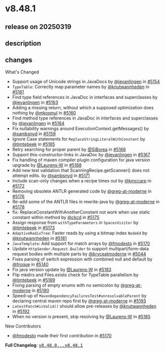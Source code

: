 # v8.48.1

## release on 20250319

## description

## changes

What's Changed

* Support usage of Unicode strings in JavaDocs by <a class="user-mention notranslate" data-hovercard-type="user" data-hovercard-url="/users/jevanlingen/hovercard" data-octo-click="hovercard-link-click" data-octo-dimensions="link_type:self" href="https://github.com/jevanlingen">@jevanlingen</a> in <a class="issue-link js-issue-link" data-error-text="Failed to load title" data-id="2910614230" data-permission-text="Title is private" data-url="https://github.com/openrewrite/rewrite/issues/5154" data-hovercard-type="pull_request" data-hovercard-url="/openrewrite/rewrite/pull/5154/hovercard" href="https://github.com/openrewrite/rewrite/pull/5154">#5154</a>
* <code>TypeTable</code>: Correctly map parameter names by <a class="user-mention notranslate" data-hovercard-type="user" data-hovercard-url="/users/knutwannheden/hovercard" data-octo-click="hovercard-link-click" data-octo-dimensions="link_type:self" href="https://github.com/knutwannheden">@knutwannheden</a> in <a class="issue-link js-issue-link" data-error-text="Failed to load title" data-id="2913333497" data-permission-text="Title is private" data-url="https://github.com/openrewrite/rewrite/issues/5161" data-hovercard-type="pull_request" data-hovercard-url="/openrewrite/rewrite/pull/5161/hovercard" href="https://github.com/openrewrite/rewrite/pull/5161">#5161</a>
* Find type field references in JavaDoc in interfaces and superclasses by <a class="user-mention notranslate" data-hovercard-type="user" data-hovercard-url="/users/jevanlingen/hovercard" data-octo-click="hovercard-link-click" data-octo-dimensions="link_type:self" href="https://github.com/jevanlingen">@jevanlingen</a> in <a class="issue-link js-issue-link" data-error-text="Failed to load title" data-id="2913370246" data-permission-text="Title is private" data-url="https://github.com/openrewrite/rewrite/issues/5163" data-hovercard-type="pull_request" data-hovercard-url="/openrewrite/rewrite/pull/5163/hovercard" href="https://github.com/openrewrite/rewrite/pull/5163">#5163</a>
* Adding a missing return, without which a supposed optimization does nothing by <a class="user-mention notranslate" data-hovercard-type="user" data-hovercard-url="/users/mkosmul/hovercard" data-octo-click="hovercard-link-click" data-octo-dimensions="link_type:self" href="https://github.com/mkosmul">@mkosmul</a> in <a class="issue-link js-issue-link" data-error-text="Failed to load title" data-id="2913293937" data-permission-text="Title is private" data-url="https://github.com/openrewrite/rewrite/issues/5160" data-hovercard-type="pull_request" data-hovercard-url="/openrewrite/rewrite/pull/5160/hovercard" href="https://github.com/openrewrite/rewrite/pull/5160">#5160</a>
* Find method type references in JavaDoc in interfaces and superclasses by <a class="user-mention notranslate" data-hovercard-type="user" data-hovercard-url="/users/jevanlingen/hovercard" data-octo-click="hovercard-link-click" data-octo-dimensions="link_type:self" href="https://github.com/jevanlingen">@jevanlingen</a> in <a class="issue-link js-issue-link" data-error-text="Failed to load title" data-id="2913940261" data-permission-text="Title is private" data-url="https://github.com/openrewrite/rewrite/issues/5164" data-hovercard-type="pull_request" data-hovercard-url="/openrewrite/rewrite/pull/5164/hovercard" href="https://github.com/openrewrite/rewrite/pull/5164">#5164</a>
* Fix nullability warnings around ExecutionContext.getMessages() by <a class="user-mention notranslate" data-hovercard-type="user" data-hovercard-url="/users/sambsnyd/hovercard" data-octo-click="hovercard-link-click" data-octo-dimensions="link_type:self" href="https://github.com/sambsnyd">@sambsnyd</a> in <a class="issue-link js-issue-link" data-error-text="Failed to load title" data-id="2913153896" data-permission-text="Title is private" data-url="https://github.com/openrewrite/rewrite/issues/5159" data-hovercard-type="pull_request" data-hovercard-url="/openrewrite/rewrite/pull/5159/hovercard" href="https://github.com/openrewrite/rewrite/pull/5159">#5159</a>
* Ignore Case statements for <code>ReplaceStringLiteralWithConstant</code> by <a class="user-mention notranslate" data-hovercard-type="user" data-hovercard-url="/users/timtebeek/hovercard" data-octo-click="hovercard-link-click" data-octo-dimensions="link_type:self" href="https://github.com/timtebeek">@timtebeek</a> in <a class="issue-link js-issue-link" data-error-text="Failed to load title" data-id="2915346602" data-permission-text="Title is private" data-url="https://github.com/openrewrite/rewrite/issues/5165" data-hovercard-type="pull_request" data-hovercard-url="/openrewrite/rewrite/pull/5165/hovercard" href="https://github.com/openrewrite/rewrite/pull/5165">#5165</a>
* Retry searching for proper parent by <a class="user-mention notranslate" data-hovercard-type="user" data-hovercard-url="/users/SiBorea/hovercard" data-octo-click="hovercard-link-click" data-octo-dimensions="link_type:self" href="https://github.com/SiBorea">@SiBorea</a> in <a class="issue-link js-issue-link" data-error-text="Failed to load title" data-id="2915944906" data-permission-text="Title is private" data-url="https://github.com/openrewrite/rewrite/issues/5166" data-hovercard-type="pull_request" data-hovercard-url="/openrewrite/rewrite/pull/5166/hovercard" href="https://github.com/openrewrite/rewrite/pull/5166">#5166</a>
* Support this-constructor-links in JavaDoc by <a class="user-mention notranslate" data-hovercard-type="user" data-hovercard-url="/users/jevanlingen/hovercard" data-octo-click="hovercard-link-click" data-octo-dimensions="link_type:self" href="https://github.com/jevanlingen">@jevanlingen</a> in <a class="issue-link js-issue-link" data-error-text="Failed to load title" data-id="2916759137" data-permission-text="Title is private" data-url="https://github.com/openrewrite/rewrite/issues/5167" data-hovercard-type="pull_request" data-hovercard-url="/openrewrite/rewrite/pull/5167/hovercard" href="https://github.com/openrewrite/rewrite/pull/5167">#5167</a>
* Fix handling of maven compiler plugin configuration for java version upgrade by <a class="user-mention notranslate" data-hovercard-type="user" data-hovercard-url="/users/Laurens-W/hovercard" data-octo-click="hovercard-link-click" data-octo-dimensions="link_type:self" href="https://github.com/Laurens-W">@Laurens-W</a> in <a class="issue-link js-issue-link" data-error-text="Failed to load title" data-id="2917173131" data-permission-text="Title is private" data-url="https://github.com/openrewrite/rewrite/issues/5168" data-hovercard-type="pull_request" data-hovercard-url="/openrewrite/rewrite/pull/5168/hovercard" href="https://github.com/openrewrite/rewrite/pull/5168">#5168</a>
* Add new test validation that ScanningRecipe.getScanner() does not attempt edits. by <a class="user-mention notranslate" data-hovercard-type="user" data-hovercard-url="/users/sambsnyd/hovercard" data-octo-click="hovercard-link-click" data-octo-dimensions="link_type:self" href="https://github.com/sambsnyd">@sambsnyd</a> in <a class="issue-link js-issue-link" data-error-text="Failed to load title" data-id="2918415843" data-permission-text="Title is private" data-url="https://github.com/openrewrite/rewrite/issues/5171" data-hovercard-type="pull_request" data-hovercard-url="/openrewrite/rewrite/pull/5171/hovercard" href="https://github.com/openrewrite/rewrite/pull/5171">#5171</a>
* Include scan-only changes when a recipe times out by <a class="user-mention notranslate" data-hovercard-type="user" data-hovercard-url="/users/kmccarp/hovercard" data-octo-click="hovercard-link-click" data-octo-dimensions="link_type:self" href="https://github.com/kmccarp">@kmccarp</a> in <a class="issue-link js-issue-link" data-error-text="Failed to load title" data-id="2918490907" data-permission-text="Title is private" data-url="https://github.com/openrewrite/rewrite/issues/5172" data-hovercard-type="pull_request" data-hovercard-url="/openrewrite/rewrite/pull/5172/hovercard" href="https://github.com/openrewrite/rewrite/pull/5172">#5172</a>
* Removing obsolete ANTLR generated code by <a class="user-mention notranslate" data-hovercard-type="user" data-hovercard-url="/users/greg-at-moderne/hovercard" data-octo-click="hovercard-link-click" data-octo-dimensions="link_type:self" href="https://github.com/greg-at-moderne">@greg-at-moderne</a> in <a class="issue-link js-issue-link" data-error-text="Failed to load title" data-id="2919475422" data-permission-text="Title is private" data-url="https://github.com/openrewrite/rewrite/issues/5176" data-hovercard-type="pull_request" data-hovercard-url="/openrewrite/rewrite/pull/5176/hovercard" href="https://github.com/openrewrite/rewrite/pull/5176">#5176</a>
* Re-add some of the ANTLR files in rewrite-java by <a class="user-mention notranslate" data-hovercard-type="user" data-hovercard-url="/users/greg-at-moderne/hovercard" data-octo-click="hovercard-link-click" data-octo-dimensions="link_type:self" href="https://github.com/greg-at-moderne">@greg-at-moderne</a> in <a class="issue-link js-issue-link" data-error-text="Failed to load title" data-id="2919631681" data-permission-text="Title is private" data-url="https://github.com/openrewrite/rewrite/issues/5178" data-hovercard-type="pull_request" data-hovercard-url="/openrewrite/rewrite/pull/5178/hovercard" href="https://github.com/openrewrite/rewrite/pull/5178">#5178</a>
* fix: ReplaceConstantWithAnotherConstant not work when use static constant within method by <a class="user-mention notranslate" data-hovercard-type="user" data-hovercard-url="/users/ckcd/hovercard" data-octo-click="hovercard-link-click" data-octo-dimensions="link_type:self" href="https://github.com/ckcd">@ckcd</a> in <a class="issue-link js-issue-link" data-error-text="Failed to load title" data-id="2919023706" data-permission-text="Title is private" data-url="https://github.com/openrewrite/rewrite/issues/5175" data-hovercard-type="pull_request" data-hovercard-url="/openrewrite/rewrite/pull/5175/hovercard" href="https://github.com/openrewrite/rewrite/pull/5175">#5175</a>
* Assign response from <code>withTypeParameters</code> in <code>SpacesVisitor</code> by <a class="user-mention notranslate" data-hovercard-type="user" data-hovercard-url="/users/timtebeek/hovercard" data-octo-click="hovercard-link-click" data-octo-dimensions="link_type:self" href="https://github.com/timtebeek">@timtebeek</a> in <a class="issue-link js-issue-link" data-error-text="Failed to load title" data-id="2918502301" data-permission-text="Title is private" data-url="https://github.com/openrewrite/rewrite/issues/5173" data-hovercard-type="pull_request" data-hovercard-url="/openrewrite/rewrite/pull/5173/hovercard" href="https://github.com/openrewrite/rewrite/pull/5173">#5173</a>
* <code>AdaptiveRadixTree</code>: Faster reads by using a bitmap index <code>Node64</code> by <a class="user-mention notranslate" data-hovercard-type="user" data-hovercard-url="/users/knutwannheden/hovercard" data-octo-click="hovercard-link-click" data-octo-dimensions="link_type:self" href="https://github.com/knutwannheden">@knutwannheden</a> in <a class="issue-link js-issue-link" data-error-text="Failed to load title" data-id="2922837191" data-permission-text="Title is private" data-url="https://github.com/openrewrite/rewrite/issues/5181" data-hovercard-type="pull_request" data-hovercard-url="/openrewrite/rewrite/pull/5181/hovercard" href="https://github.com/openrewrite/rewrite/pull/5181">#5181</a>
* <code>JavaTemplate</code>: Add support for match arrays by <a class="user-mention notranslate" data-hovercard-type="user" data-hovercard-url="/users/fmodesto/hovercard" data-octo-click="hovercard-link-click" data-octo-dimensions="link_type:self" href="https://github.com/fmodesto">@fmodesto</a> in <a class="issue-link js-issue-link" data-error-text="Failed to load title" data-id="2918415441" data-permission-text="Title is private" data-url="https://github.com/openrewrite/rewrite/issues/5170" data-hovercard-type="pull_request" data-hovercard-url="/openrewrite/rewrite/pull/5170/hovercard" href="https://github.com/openrewrite/rewrite/pull/5170">#5170</a>
* Update <code>HttpSender.Request.Builder</code> to support multipart/form-data request bodies with multiple parts by <a class="user-mention notranslate" data-hovercard-type="user" data-hovercard-url="/users/bryceatmoderne/hovercard" data-octo-click="hovercard-link-click" data-octo-dimensions="link_type:self" href="https://github.com/bryceatmoderne">@bryceatmoderne</a> in <a class="issue-link js-issue-link" data-error-text="Failed to load title" data-id="2853855978" data-permission-text="Title is private" data-url="https://github.com/openrewrite/rewrite/issues/5044" data-hovercard-type="pull_request" data-hovercard-url="/openrewrite/rewrite/pull/5044/hovercard" href="https://github.com/openrewrite/rewrite/pull/5044">#5044</a>
* Fixes parsing of switch expression with combined null and default by <a class="user-mention notranslate" data-hovercard-type="user" data-hovercard-url="/users/froque/hovercard" data-octo-click="hovercard-link-click" data-octo-dimensions="link_type:self" href="https://github.com/froque">@froque</a> in <a class="issue-link js-issue-link" data-error-text="Failed to load title" data-id="2901565394" data-permission-text="Title is private" data-url="https://github.com/openrewrite/rewrite/issues/5140" data-hovercard-type="pull_request" data-hovercard-url="/openrewrite/rewrite/pull/5140/hovercard" href="https://github.com/openrewrite/rewrite/pull/5140">#5140</a>
* Fix java version update by <a class="user-mention notranslate" data-hovercard-type="user" data-hovercard-url="/users/Laurens-W/hovercard" data-octo-click="hovercard-link-click" data-octo-dimensions="link_type:self" href="https://github.com/Laurens-W">@Laurens-W</a> in <a class="issue-link js-issue-link" data-error-text="Failed to load title" data-id="2924586300" data-permission-text="Title is private" data-url="https://github.com/openrewrite/rewrite/issues/5183" data-hovercard-type="pull_request" data-hovercard-url="/openrewrite/rewrite/pull/5183/hovercard" href="https://github.com/openrewrite/rewrite/pull/5183">#5183</a>
* Flip mkdirs and Files.exists check for TypeTable parallelism by <a class="user-mention notranslate" data-hovercard-type="user" data-hovercard-url="/users/timtebeek/hovercard" data-octo-click="hovercard-link-click" data-octo-dimensions="link_type:self" href="https://github.com/timtebeek">@timtebeek</a> in <a class="issue-link js-issue-link" data-error-text="Failed to load title" data-id="2929307199" data-permission-text="Title is private" data-url="https://github.com/openrewrite/rewrite/issues/5189" data-hovercard-type="pull_request" data-hovercard-url="/openrewrite/rewrite/pull/5189/hovercard" href="https://github.com/openrewrite/rewrite/pull/5189">#5189</a>
* Fixing parsing of empty enums with no semicolon by <a class="user-mention notranslate" data-hovercard-type="user" data-hovercard-url="/users/greg-at-moderne/hovercard" data-octo-click="hovercard-link-click" data-octo-dimensions="link_type:self" href="https://github.com/greg-at-moderne">@greg-at-moderne</a> in <a class="issue-link js-issue-link" data-error-text="Failed to load title" data-id="2930671442" data-permission-text="Title is private" data-url="https://github.com/openrewrite/rewrite/issues/5190" data-hovercard-type="pull_request" data-hovercard-url="/openrewrite/rewrite/pull/5190/hovercard" href="https://github.com/openrewrite/rewrite/pull/5190">#5190</a>
* Speed-up of <code>MavenDependencyFailuresTest#unresolvableParent</code> by declaring central maven repo first by <a class="user-mention notranslate" data-hovercard-type="user" data-hovercard-url="/users/greg-at-moderne/hovercard" data-octo-click="hovercard-link-click" data-octo-dimensions="link_type:self" href="https://github.com/greg-at-moderne">@greg-at-moderne</a> in <a class="issue-link js-issue-link" data-error-text="Failed to load title" data-id="2930909826" data-permission-text="Title is private" data-url="https://github.com/openrewrite/rewrite/issues/5193" data-hovercard-type="pull_request" data-hovercard-url="/openrewrite/rewrite/pull/5193/hovercard" href="https://github.com/openrewrite/rewrite/pull/5193">#5193</a>
* <code>LatestPatch#isValid()</code> should allow pre-releases by <a class="user-mention notranslate" data-hovercard-type="user" data-hovercard-url="/users/knutwannheden/hovercard" data-octo-click="hovercard-link-click" data-octo-dimensions="link_type:self" href="https://github.com/knutwannheden">@knutwannheden</a> in <a class="issue-link js-issue-link" data-error-text="Failed to load title" data-id="2930889170" data-permission-text="Title is private" data-url="https://github.com/openrewrite/rewrite/issues/5192" data-hovercard-type="pull_request" data-hovercard-url="/openrewrite/rewrite/pull/5192/hovercard" href="https://github.com/openrewrite/rewrite/pull/5192">#5192</a>
* When no version is present, skip resolving by <a class="user-mention notranslate" data-hovercard-type="user" data-hovercard-url="/users/Laurens-W/hovercard" data-octo-click="hovercard-link-click" data-octo-dimensions="link_type:self" href="https://github.com/Laurens-W">@Laurens-W</a> in <a class="issue-link js-issue-link" data-error-text="Failed to load title" data-id="2924994054" data-permission-text="Title is private" data-url="https://github.com/openrewrite/rewrite/issues/5185" data-hovercard-type="pull_request" data-hovercard-url="/openrewrite/rewrite/pull/5185/hovercard" href="https://github.com/openrewrite/rewrite/pull/5185">#5185</a>

New Contributors

* <a class="user-mention notranslate" data-hovercard-type="user" data-hovercard-url="/users/fmodesto/hovercard" data-octo-click="hovercard-link-click" data-octo-dimensions="link_type:self" href="https://github.com/fmodesto">@fmodesto</a> made their first contribution in <a class="issue-link js-issue-link" data-error-text="Failed to load title" data-id="2918415441" data-permission-text="Title is private" data-url="https://github.com/openrewrite/rewrite/issues/5170" data-hovercard-type="pull_request" data-hovercard-url="/openrewrite/rewrite/pull/5170/hovercard" href="https://github.com/openrewrite/rewrite/pull/5170">#5170</a>

<strong>Full Changelog</strong>: <a class="commit-link" href="https://github.com/openrewrite/rewrite/compare/v8.48.0...v8.48.1"><tt>v8.48.0...v8.48.1</tt></a>

